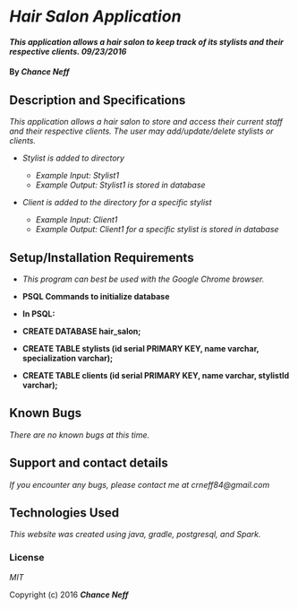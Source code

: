 # _Hair Salon Application_

#### _This application allows a hair salon to keep track of its stylists and their respective clients. 09/23/2016_

#### By _Chance Neff_

## Description and Specifications

_This application allows a hair salon to store and access their current staff and their respective clients. The user may add/update/delete stylists or clients._

* _Stylist is added to directory_
  * _Example Input: Stylist1_
  * _Example Output: Stylist1 is stored in database_

* _Client is added to the directory for a specific stylist_
  * _Example Input: Client1_
  * _Example Output: Client1 for a specific stylist is stored in database_

## Setup/Installation Requirements

* _This program can best be used with the Google Chrome browser._

* __PSQL Commands to initialize database__
* __In PSQL:__
* __CREATE DATABASE hair_salon;__
* __CREATE TABLE stylists (id serial PRIMARY KEY, name varchar, specialization varchar);__
* __CREATE TABLE clients (id serial PRIMARY KEY, name varchar, stylistId varchar);__

## Known Bugs

_There are no known bugs at this time._

## Support and contact details

_If you encounter any bugs, please contact me at crneff84@gmail.com_

## Technologies Used

_This website was created using java, gradle, postgresql, and Spark._

### License

*MIT*

Copyright (c) 2016 **_Chance Neff_**
